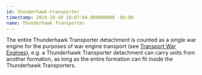 ```yaml
---
id: thunderhawk-transporter
timestamp: 2014-10-10 10:07:04.000000000 -04:00
name: Thunderhawk Transporter
---
```

<p>The entire Thunderhawk Transporter detachment is counted as a single war engine for the purposes of war engine transport (see <a href="../tournament-pack/#transport_war_engines">Transport War Engines</a>), e.g. a Thunderhawk Transporter detachment can carry units from another formation, as long as the entire formation can fit inside the Thunderhawk Transporters.</p>